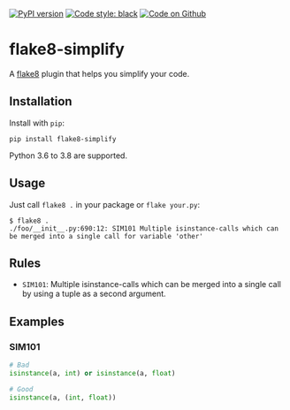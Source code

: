 [![PyPI version](https://badge.fury.io/py/flake8-simplify.svg)](https://badge.fury.io/py/flake8-simplify)
[![Code style: black](https://img.shields.io/badge/code%20style-black-000000.svg)](https://github.com/psf/black)
[![Code on Github](https://img.shields.io/badge/Code-GitHub-brightgreen)](https://github.com/MartinThoma/flake8-simplify)

# flake8-simplify

A [flake8](https://flake8.pycqa.org/en/latest/index.html) plugin that helps you simplify your code.

## Installation

Install with `pip`:

```
pip install flake8-simplify
```

Python 3.6 to 3.8 are supported.


## Usage

Just call `flake8 .` in your package or `flake your.py`:

```
$ flake8 .
./foo/__init__.py:690:12: SIM101 Multiple isinstance-calls which can be merged into a single call for variable 'other'
```


## Rules

* `SIM101`: Multiple isinstance-calls which can be merged into a single call by
  using a tuple as a second argument.


## Examples

### SIM101

```python
# Bad
isinstance(a, int) or isinstance(a, float)

# Good
isinstance(a, (int, float))
```
